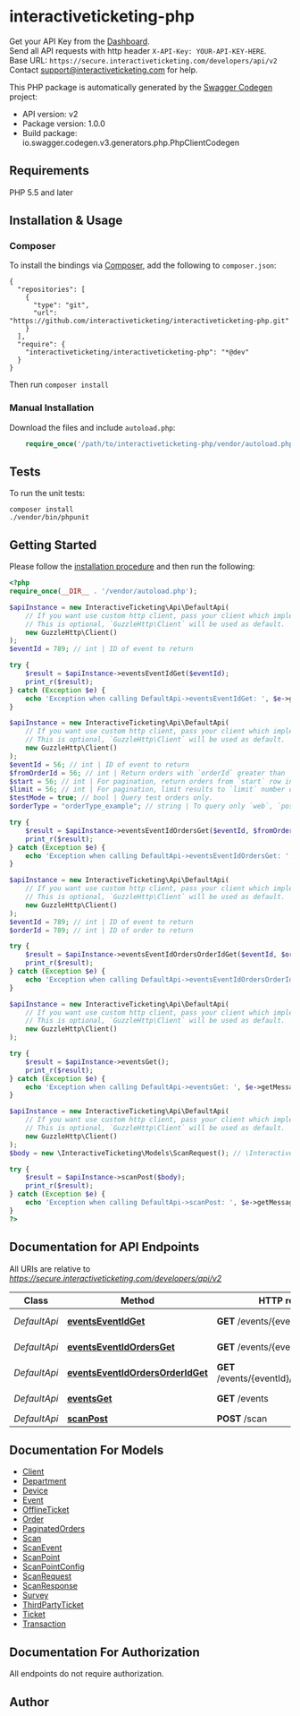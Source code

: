 # interactiveticketing-php
Get your API Key from the [Dashboard](/dashboard/).<br/>Send all API requests with http header `X-API-Key: YOUR-API-KEY-HERE`.<br/>Base URL: `https://secure.interactiveticketing.com/developers/api/v2`<br/>Contact support@interactiveticketing.com for help.

This PHP package is automatically generated by the [Swagger Codegen](https://github.com/swagger-api/swagger-codegen) project:

- API version: v2
- Package version: 1.0.0
- Build package: io.swagger.codegen.v3.generators.php.PhpClientCodegen

## Requirements

PHP 5.5 and later

## Installation & Usage
### Composer

To install the bindings via [Composer](http://getcomposer.org/), add the following to `composer.json`:

```
{
  "repositories": [
    {
      "type": "git",
      "url": "https://github.com/interactiveticketing/interactiveticketing-php.git"
    }
  ],
  "require": {
    "interactiveticketing/interactiveticketing-php": "*@dev"
  }
}
```

Then run `composer install`

### Manual Installation

Download the files and include `autoload.php`:

```php
    require_once('/path/to/interactiveticketing-php/vendor/autoload.php');
```

## Tests

To run the unit tests:

```
composer install
./vendor/bin/phpunit
```

## Getting Started

Please follow the [installation procedure](#installation--usage) and then run the following:

```php
<?php
require_once(__DIR__ . '/vendor/autoload.php');

$apiInstance = new InteractiveTicketing\Api\DefaultApi(
    // If you want use custom http client, pass your client which implements `GuzzleHttp\ClientInterface`.
    // This is optional, `GuzzleHttp\Client` will be used as default.
    new GuzzleHttp\Client()
);
$eventId = 789; // int | ID of event to return

try {
    $result = $apiInstance->eventsEventIdGet($eventId);
    print_r($result);
} catch (Exception $e) {
    echo 'Exception when calling DefaultApi->eventsEventIdGet: ', $e->getMessage(), PHP_EOL;
}

$apiInstance = new InteractiveTicketing\Api\DefaultApi(
    // If you want use custom http client, pass your client which implements `GuzzleHttp\ClientInterface`.
    // This is optional, `GuzzleHttp\Client` will be used as default.
    new GuzzleHttp\Client()
);
$eventId = 56; // int | ID of event to return
$fromOrderId = 56; // int | Return orders with `orderId` greater than `fromOrderId`.
$start = 56; // int | For pagination, return orders from `start` row index.
$limit = 56; // int | For pagination, limit results to `limit` number of rows.
$testMode = true; // bool | Query test orders only.
$orderType = "orderType_example"; // string | To query only `web`, `pos`, or `kiosk` orders.

try {
    $result = $apiInstance->eventsEventIdOrdersGet($eventId, $fromOrderId, $start, $limit, $testMode, $orderType);
    print_r($result);
} catch (Exception $e) {
    echo 'Exception when calling DefaultApi->eventsEventIdOrdersGet: ', $e->getMessage(), PHP_EOL;
}

$apiInstance = new InteractiveTicketing\Api\DefaultApi(
    // If you want use custom http client, pass your client which implements `GuzzleHttp\ClientInterface`.
    // This is optional, `GuzzleHttp\Client` will be used as default.
    new GuzzleHttp\Client()
);
$eventId = 789; // int | ID of event to return
$orderId = 789; // int | ID of order to return

try {
    $result = $apiInstance->eventsEventIdOrdersOrderIdGet($eventId, $orderId);
    print_r($result);
} catch (Exception $e) {
    echo 'Exception when calling DefaultApi->eventsEventIdOrdersOrderIdGet: ', $e->getMessage(), PHP_EOL;
}

$apiInstance = new InteractiveTicketing\Api\DefaultApi(
    // If you want use custom http client, pass your client which implements `GuzzleHttp\ClientInterface`.
    // This is optional, `GuzzleHttp\Client` will be used as default.
    new GuzzleHttp\Client()
);

try {
    $result = $apiInstance->eventsGet();
    print_r($result);
} catch (Exception $e) {
    echo 'Exception when calling DefaultApi->eventsGet: ', $e->getMessage(), PHP_EOL;
}

$apiInstance = new InteractiveTicketing\Api\DefaultApi(
    // If you want use custom http client, pass your client which implements `GuzzleHttp\ClientInterface`.
    // This is optional, `GuzzleHttp\Client` will be used as default.
    new GuzzleHttp\Client()
);
$body = new \InteractiveTicketing\Models\ScanRequest(); // \InteractiveTicketing\Models\ScanRequest | List of user object

try {
    $result = $apiInstance->scanPost($body);
    print_r($result);
} catch (Exception $e) {
    echo 'Exception when calling DefaultApi->scanPost: ', $e->getMessage(), PHP_EOL;
}
?>
```

## Documentation for API Endpoints

All URIs are relative to *https://secure.interactiveticketing.com/developers/api/v2*

Class | Method | HTTP request | Description
------------ | ------------- | ------------- | -------------
*DefaultApi* | [**eventsEventIdGet**](docs/Api/DefaultApi.md#eventseventidget) | **GET** /events/{eventId} | Fetch Event by ID
*DefaultApi* | [**eventsEventIdOrdersGet**](docs/Api/DefaultApi.md#eventseventidordersget) | **GET** /events/{eventId}/orders | Query Orders
*DefaultApi* | [**eventsEventIdOrdersOrderIdGet**](docs/Api/DefaultApi.md#eventseventidordersorderidget) | **GET** /events/{eventId}/orders/{orderId} | Fetch Order by ID
*DefaultApi* | [**eventsGet**](docs/Api/DefaultApi.md#eventsget) | **GET** /events | List All Events
*DefaultApi* | [**scanPost**](docs/Api/DefaultApi.md#scanpost) | **POST** /scan | Scan Ticket

## Documentation For Models

 - [Client](docs/Model/Client.md)
 - [Department](docs/Model/Department.md)
 - [Device](docs/Model/Device.md)
 - [Event](docs/Model/Event.md)
 - [OfflineTicket](docs/Model/OfflineTicket.md)
 - [Order](docs/Model/Order.md)
 - [PaginatedOrders](docs/Model/PaginatedOrders.md)
 - [Scan](docs/Model/Scan.md)
 - [ScanEvent](docs/Model/ScanEvent.md)
 - [ScanPoint](docs/Model/ScanPoint.md)
 - [ScanPointConfig](docs/Model/ScanPointConfig.md)
 - [ScanRequest](docs/Model/ScanRequest.md)
 - [ScanResponse](docs/Model/ScanResponse.md)
 - [Survey](docs/Model/Survey.md)
 - [ThirdPartyTicket](docs/Model/ThirdPartyTicket.md)
 - [Ticket](docs/Model/Ticket.md)
 - [Transaction](docs/Model/Transaction.md)

## Documentation For Authorization

 All endpoints do not require authorization.


## Author



